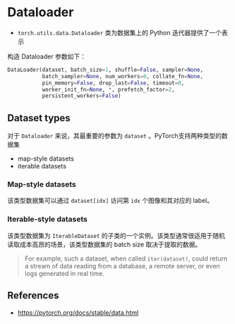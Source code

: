 # Dataloader
- `torch.utils.data.Dataloader` 类为数据集上的 Python 迭代器提供了一个表示

构造 Dataloader 参数如下：

```Python
DataLoader(dataset, batch_size=1, shuffle=False, sampler=None,
           batch_sampler=None, num_workers=0, collate_fn=None,
           pin_memory=False, drop_last=False, timeout=0,
           worker_init_fn=None, *, prefetch_factor=2,
           persistent_workers=False)
```
## Dataset types
对于 `Dataloader` 来说，其最重要的参数为 `dataset` 。PyTorch支持两种类型的数据集

- map-style datasets
- iterable datasets

### Map-style datasets
该类型数据集可以通过 `dataset[idx]` 访问第 `idx` 个图像和其对应的 label。

### Iterable-style datasets
该类型数据集为 `IterableDataset` 的子类的一个实例。该类型通常很适用于随机读取成本高昂的场景，该类型数据集的 batch size 取决于提取的数据。

> For example, such a dataset, when called `iter(dataset)`, could return a stream of data reading from a database, a remote server, or even logs generated in real time.

## References
- https://pytorch.org/docs/stable/data.html